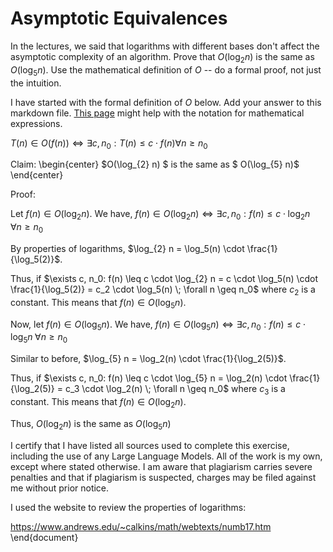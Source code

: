 # Asymptotic Equivalences

In the lectures, we said that logarithms with different bases don't affect the
asymptotic complexity of an algorithm. Prove that $O(\log_{2} n)$ is the same as
$O(\log_{5} n)$. Use the mathematical definition of $O$ -- do a formal proof,
not just the intuition.

I have started with the formal definition of $O$ below. Add your answer to this
markdown file. [This
page](https://docs.github.com/en/get-started/writing-on-github/working-with-advanced-formatting/writing-mathematical-expressions)
might help with the notation for mathematical expressions.

$T(n) \in O(f(n)) \iff \exists c, n_0: T(n) \leq c \cdot f(n) \forall n \geq n_0$

Claim:
\begin{center}
    $O(\log_{2} n) $ is the same as $ O(\log_{5} n)$
\end{center}

Proof:

Let $f(n) \in O(\log_{2} n)$. We have, $f(n) \in O(\log_{2} n) \iff \exists c, n_0: f(n) \leq c \cdot \log_{2} n \; \forall n \geq n_0$

By properties of logarithms, $\log_{2} n = \log_5(n) \cdot \frac{1}{\log_5(2)}$.

Thus, if $\exists c, n_0: f(n) \leq c \cdot \log_{2} n  = c \cdot \log_5(n) \cdot \frac{1}{\log_5(2)} = c_2 \cdot \log_5(n) \; \forall n \geq n_0$
where $c_2$ is a constant. This means that $f(n) \in O(\log_{5} n)$.

Now, let $f(n) \in O(\log_{5} n)$. We have, $f(n) \in O(\log_{5} n) \iff \exists c, n_0: f(n) \leq c \cdot \log_{5} n \; \forall n \geq n_0$

Similar to before, $\log_{5} n = \log_2(n) \cdot \frac{1}{\log_2(5)}$.

Thus, if $\exists c, n_0: f(n) \leq c \cdot \log_{5} n  = \log_2(n) \cdot \frac{1}{\log_2(5)} = c_3 \cdot \log_2(n) \; \forall n \geq n_0$
where $c_3$ is a constant. This means that $f(n) \in O(\log_{2} n)$.

Thus,
$O(\log_{2} n)$ is the same as
$O(\log_{5} n)$



I certify that I have listed all sources used to complete this exercise, including the use of any Large Language Models. All of the work is my own, except where stated otherwise. I am aware that plagiarism carries severe penalties and that if plagiarism is suspected, charges may be filed against me without prior notice.

I used the website to review the properties of logarithms:

https://www.andrews.edu/~calkins/math/webtexts/numb17.htm
\end{document}

